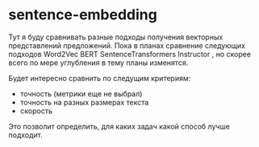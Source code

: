 # sentence-embedding

Тут я буду сравнивать разные подходы получения векторных представлений предложений. 
Пока в планах сравнение следующих подходов
Word2Vec 
BERT
SentenceTransformers
Instructor
, но скорее всего по мере углубления в тему планы изменятся.

Будет интересно сравнить по следущим критериям:
- точность (метрики еще не выбрал)
- точность на разных размерах текста
- скорость

Это позволит определить, для каких задач какой способ лучше подходит.
